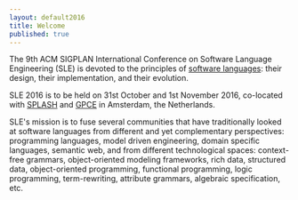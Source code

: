 ```yaml
---
layout: default2016
title: Welcome
published: true
---
```


The 9th ACM SIGPLAN International Conference on Software Language Engineering (SLE) is devoted to the principles of [software languages](http://en.wikipedia.org/wiki/Software_language): their design, their implementation, and their evolution. 

SLE 2016 is to be held on 31st October and 1st November 2016, co-located with [SPLASH](http://2016.splashcon.org/) and [GPCE](http://program-transformation.org/GPCE16) in Amsterdam, the Netherlands. 

SLE's mission is to fuse several communities that have traditionally looked at software languages from different and yet complementary perspectives: programming languages, model driven engineering, domain specific languages, semantic web, and from different technological spaces: context-free grammars, object-oriented modeling frameworks, rich data, structured data, object-oriented programming, functional programming, logic programming, term-rewriting, attribute grammars, algebraic specification, etc.
